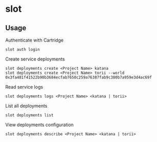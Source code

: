 # slot

## Usage

Authenticate with Cartridge
```
slot auth login
```

Create service deployments
```
slot deployments create <Project Name> katana
slot deployments create <Project Name> torii --world 0x3fa481f41522b90b3684ecfab7650c259a76387fab9c380b7a959e3d4ac69f
```

Read service logs
```
slot deployments logs <Project Name> <katana | torii>
```

List all deployments
```
slot deployments list
```

View deployments configuration
```
slot deployments describe <Project Name> <katana | torii>
```